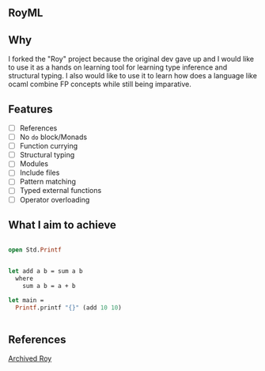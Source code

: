 ## RoyML

## Why
I forked the "Roy" project because the original dev gave up and I would like to use it
as a hands on learning tool for learning type inference and structural typing.
I also would like to use it to learn how does a language like ocaml combine 
FP concepts while still being imparative.

## Features
- [ ] References
- [ ] No `do` block/Monads
- [ ] Function currying
- [ ] Structural typing
- [ ] Modules
- [ ] Include files
- [ ] Pattern matching
- [ ] Typed external functions
- [ ] Operator overloading

## What I aim to achieve
```ocaml

open Std.Printf


let add a b = sum a b
  where
    sum a b = a + b

let main = 
  Printf.printf "{}" (add 10 10)
  
```

## References
[Archived Roy](https://github.com/puffnfresh/roy)
